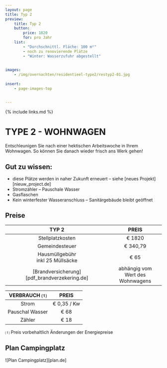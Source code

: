 ```yaml
---
layout: page
title: Typ 2
preview: 
    title: Typ 2
    button:
        price: 1820
        for: pro Jahr
    list:
        - "Durchschnittl. Fläche: 100 m²"
        - noch zu renovierende Plätze
        - "Winter: Wasserzufuhr abgestellt"
        
        
images:
    - /img/overnachten/residentieel-type2/restyp2-01.jpg
    
insert:
    - page-images-top
    
    
---
```


{% include links.md %}

# TYPE 2 - WOHNWAGEN 
Entschleunigen Sie nach einer hektischen Arbeitswoche in Ihrem Wohnwagen. So können Sie danach wieder frisch ans Werk gehen!


## Gut zu wissen:
- diese Plätze werden in naher Zukunft erneuert – siehe [neues Projekt][nieuw_project.de]
- Stromzähler – Pauschale Wasser
- Gasflaschen
- Kein winterfester Wasseranschluss – Sanitärgebäude bleibt geöffnet


## Preise

TYP 2                                         |PREIS                               |
:---------------------------------------------:|:----------------------------------:|
Stellplatzkosten                         | € 1820         
Gemeindesteuer                                   | € 340,79 
Hausmüllgebühr<br>inkl 25 Müllsäcke<br>         | € 65    
 [Brandversicherung][pdf_brandverzekering.de]   | abhängig vom <br>Wert des Wohnwagens

VERBRAUCH ⑴           |PREIS          |
:--------------------:|:-------------:|
Strom                 | € 0,35 / Kw        
Pauschal Wasser       | € 68 
Zähler                | € 18 

⑴ Preis vorbehaltlich Änderungen der Energiepreise



## Plan Campingplatz

![Plan Campingplatz][plan.de]
